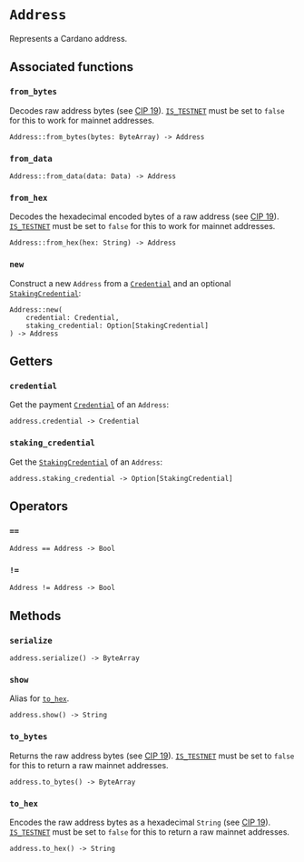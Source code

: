 # `Address`

Represents a Cardano address.

## Associated functions

### `from_bytes`

Decodes raw address bytes (see [CIP 19](https://cips.cardano.org/cips/cip19/)). [`IS_TESTNET`](../../api/reference/namespaces/config.md#is_testnet) must be set to `false` for this to work for mainnet addresses.

```helios
Address::from_bytes(bytes: ByteArray) -> Address
```

### `from_data`

```helios
Address::from_data(data: Data) -> Address
```

### `from_hex`

Decodes the hexadecimal encoded bytes of a raw address (see [CIP 19](https://cips.cardano.org/cips/cip19/)). [`IS_TESTNET`](../../api/reference/namespaces/config.md#is_testnet) must be set to `false` for this to work for mainnet addresses.

```helios
Address::from_hex(hex: String) -> Address
```

### `new`

Construct a new `Address` from a [`Credential`](./credential.md) and an optional [`StakingCredential`](./stakingcredential.md):

```helios
Address::new(
    credential: Credential, 
    staking_credential: Option[StakingCredential]
) -> Address
```

## Getters

### `credential`

Get the payment [`Credential`](./credential.md) of an `Address`:

```helios
address.credential -> Credential
```

### `staking_credential`

Get the [`StakingCredential`](./stakingcredential.md) of an `Address`:

```helios
address.staking_credential -> Option[StakingCredential]
```

## Operators

### `==`

```helios
Address == Address -> Bool
```

### `!=`

```helios
Address != Address -> Bool
```

## Methods

### `serialize`

```helios
address.serialize() -> ByteArray
```

### `show`

Alias for [`to_hex`](#to_hex).

```helios
address.show() -> String
```

### `to_bytes`

Returns the raw address bytes (see [CIP 19](https://cips.cardano.org/cips/cip19/)). [`IS_TESTNET`](../../api/reference/namespaces/config.md#is_testnet) must be set to `false` for this to return a raw mainnet addresses.

```helios
address.to_bytes() -> ByteArray
```

### `to_hex`

Encodes the raw address bytes as a hexadecimal `String` (see [CIP 19](https://cips.cardano.org/cips/cip19/)). [`IS_TESTNET`](../../api/reference/namespaces/config.md#is_testnet) must be set to `false` for this to return a raw mainnet addresses.

```helios
address.to_hex() -> String
```